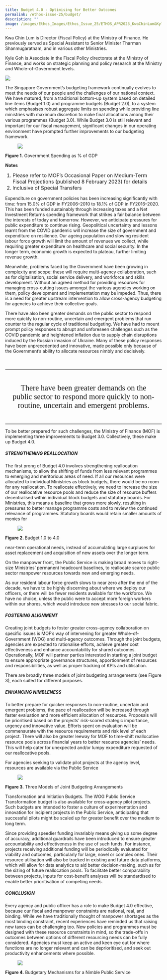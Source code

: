 ```yaml
---
title: Budget 4.0 - Optimising for Better Outcomes
permalink: /ethos-issue-25/budget/
description: ""
image: /images/Ethos_Images/Ethos_Issue_25/ETHOS_APR2023_KwaChinLum&KyleGoh_1.jpg
---
```

<style>
	ol li
	{
	font-size: 16px;
	}
	
.break
{
   border-top: 1px solid  black;
   border-bottom: 1px solid black;
	 padding:20px;
	text-align:center;
	font-size:30px;
	margin-top:50px;
}
	
.break1
{
	font-family: montserrat;
	font-size:25px;
}		
	
</style>



<p>Kwa Chin Lum is Director (Fiscal Policy) at the Ministry of Finance. He previously served as Special Assistant to Senior Minister Tharman Shanmugaratnam, and in various other Ministries.</p>

<p>Kyle Goh is Associate in the Fiscal Policy directorate at the Ministry of Finance, and works on strategic planning and policy research at the Ministry and Whole-of-Government levels.</p>

<div class="background-image">
<img src="/images/Ethos_Images/Ethos_Issue_25/ETHOS_APR2023_KwaChinLum&amp;KyleGoh_1.jpg">
</div>

<p>The Singapore Government’s budgeting framework continually evolves to meet the needs of our people and the challenges of our national context. We have matured, from a traditional bottom-up system based on detailed line items (Budget 1.0) and programme budgets (Budget 2.0), to a system which emphasises robust aggregate limits on spending while providing line ministries with maximum discretion to make ﬁnal allocations among their various programmes (Budget 3.0). While Budget 3.0 is still relevant and important for our ﬁscal management, signiﬁcant changes in our operating environment have prompted further improvements to our budgeting framework.</p>


<figure>
<img src="/images/Ethos_Images/Ethos_Issue_25/ETHOS_APR2023_KwaChinLum&amp;KyleGoh_2.jpg">
</figure>
<figcaption><b>Figure 1.</b> Government Spending as % of GDP</figcaption>
<p><b>Notes</b></p>
<ol>
<li>Please refer to MOF’s Occasional Paper on Medium-Term Fiscal Projections (published 8 February 2023) for details</li>
<li>Inclusive of Special Transfers</li>
</ol>
		
<p>Expenditure on government policies has been increasing signiﬁcantly with time: from 15.0% of GDP in FY2006–2010 to 18.1% of GDP in FY2016–2020. This has been funded sustainably through increasing taxes and a Net Investment Returns spending framework that strikes a fair balance between the interests of today and tomorrow. However, we anticipate pressures for public expenditure to continue rising. Geopolitical uncertainty and lessons learnt from the COVID pandemic will increase the size of government and expenditure on resilience. Our ageing population and slowing resident labour force growth will limit the amount of revenues we collect, while requiring greater expenditure on healthcare and social security. In the longer term, economic growth is expected to plateau, further limiting revenue growth.</p>

<p>Meanwhile, problems faced by the Government have been growing in complexity and scope: these will require multi-agency collaboration, such as for digitalisation, social service delivery, and workforce and skills development. Without an agreed method for providing resources for managing cross-cutting issues amongst the various agencies working on them, policy development and implementation may be impeded. Thus, there is a need for greater upstream intervention to allow cross-agency budgeting for agencies to achieve their collective goals.</p>

<p>There have also been greater demands on the public sector to respond more quickly to non-routine, uncertain and emergent problems that run counter to the regular cycle of traditional budgeting. We have had to mount prompt policy responses to abrupt and unforeseen challenges such as the COVID pandemic and heightened inﬂation due to supply chain disruptions induced by the Russian invasion of Ukraine. Many of these policy responses have been unprecedented and innovative, made possible only because of the Government’s ability to allocate resources nimbly and decisively.</p>

<div class="break">
<p class="break1">There have been greater demands on the public sector to respond more quickly to non-routine, uncertain and emergent problems. </p>
</div>

<p>To be better prepared for such challenges, the Ministry of Finance (MOF) is implementing three improvements to Budget 3.0. Collectively, these make up Budget 4.0.</p>

<h5>STRENGTHENING REALLOCATION</h5>

<p>The first prong of Budget 4.0 involves strengthening reallocation mechanisms, to allow the shifting of funds from less relevant programmes to emerging and meritorious areas of need. If all our resources were allocated to individual Ministries as block budgets, there would be no room for any reallocation. To reallocate effectively, we need to increase the size of our reallocative resource pools and reduce the size of resource buffers decentralised within individual block budgets and statutory boards. For Ministries, this means a baseline that grows more slowly, resulting in pressures to better manage programme costs and to review the continued relevance of programmes. Statutory boards would retain smaller amounts of monies for</p> 

<figure><img src="/images/Ethos_Images/Ethos_Issue_25/ETHOS_APR2023_KwaChinLum&amp;KyleGoh_3.jpg"></figure>
<figcaption>
<b>	Figure 2. </b> Budget 1.0 to 4.0
</figcaption>

<p>near-term operational needs, instead of accumulating large surpluses for asset replacement and acquisition of new assets over the longer term.</p>

<p>On the manpower front, the Public Service is making broad moves to right-size Ministries’ permanent headcount baselines, to reallocate scarce public sector manpower resources towards new and emerging needs.</p>

<p>As our resident labour force growth slows to near zero after the end of the decade, we have to be highly discerning about where we deploy our officers, or there will be fewer residents available for the workforce. We have no choice, unless the public were to accept more foreign workers within our shores, which would introduce new stresses to our social fabric.</p>

<h5>FOSTERING ALIGNMENT</h5>
<p>Creating joint budgets to foster greater cross-agency collaboration on speciﬁc issues is MOF’s way of intervening for greater Whole-of-Government (WOG) and multi-agency outcomes. Through the joint budgets, agencies are expected to rationalise efforts, achieve greater cost effectiveness and enhance accountability for shared outcomes. Operationally, MOF will partner parties interested in starting a joint budget to ensure appropriate governance structures, apportionment of resources and responsibilities, as well as proper tracking of KPIs and utilisation.</p>

<p>There are broadly three models of joint budgeting arrangements (see Figure 3), each suited for different purposes.</p>

<h5>ENHANCING NIMBLENESS</h5>
<p>To better prepare for quicker responses to non-routine, uncertain and emergent problems, the pace of reallocation will be increased through faster evaluation and more efficient allocation of resources. Proposals will be prioritised based on the projects’ risk-scored strategic importance, urgency and innovative value. Efforts spent on evaluation will be commensurate with the resource requirements and risk level of each project. There will also be greater leeway for MOF to time-shift reallocative resource pools across ﬁnancial years to better resource agencies’ needs. This will help cater for unexpected and/or lumpy expenditure requested of our reallocative pools.</p>

<p>For agencies seeking to validate pilot projects at the agency level, resources are available via the Public Service</p>

<figure>
<img src="/images/Ethos_Images/Ethos_Issue_25/ETHOS_APR2023_KwaChinLum&amp;KyleGoh_4.jpg">
</figure>
<figcaption>
<b>Figure 3.</b> Three Models of Joint Budgeting Arrangements
</figcaption>

<p>Transformation and Initiation Budgets. The WOG Public Service Transformation budget is also available for cross-agency pilot projects. Such budgets are intended to foster a culture of experimentation and innovation for incipient projects in the Public Service, anticipating that successful pilots might be scaled up for greater beneﬁt over the medium to long term.</p>

<p>Since providing speedier funding invariably means giving up some degree of accuracy, additional guardrails have been introduced to ensure greater accountability and effectiveness in the use of such funds. For instance, projects receiving additional funding will be periodically evaluated for viability and outcomes, particularly for large, novel or complex ones. Their resource utilisation will also be tracked in existing and future data platforms, which will allow for data analytics to aid better decision-making, such as for the sizing of future reallocation pools. To facilitate better comparability between projects, inputs for cost-beneﬁt analyses will be standardised to enable better prioritisation of competing needs.</p>

<h5>CONCLUSION</h5>
<p>Every agency and public officer has a role to make Budget 4.0 effective, because our fiscal and manpower constraints are national, real, and binding. While we have traditionally thought of manpower shortages as the most binding constraint, recent experiences have reminded us that raising new taxes can be challenging too. New policies and programmes must be designed with these resource constraints in mind, so the trade-offs in outcomes between options of different resourcing needs can be fully considered. Agencies must keep an active and keen eye out for where functions are no longer relevant and can be deprioritised, and seek out productivity enhancements where possible.</p>

<figure>
<img src="/images/Ethos_Images/Ethos_Issue_25/ETHOS_APR2023_KwaChinLum&amp;KyleGoh_5.jpg">
</figure>
<figcaption>
<b>Figure 4.</b> Budgetary Mechanisms for a Nimble Public Service
</figcaption>